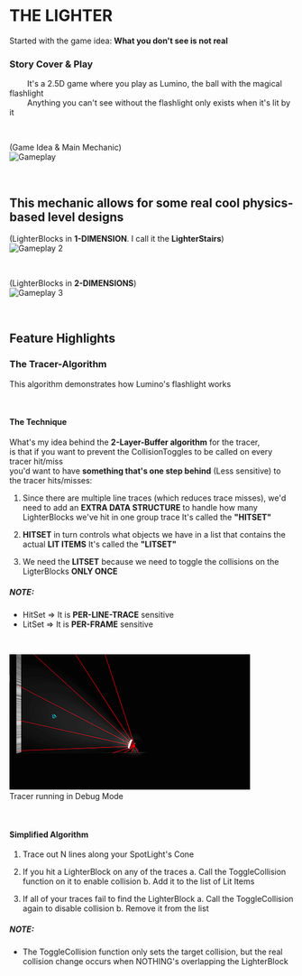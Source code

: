 # THE LIGHTER
Started with the game idea: <b>What you don't see is not real</b>


### Story Cover & Play
&nbsp; &nbsp; &nbsp; &nbsp; It's a 2.5D game where you play as Lumino, the ball with the magical flashlight </br>
&nbsp; &nbsp; &nbsp; &nbsp; Anything you can't see without the flashlight only exists when it's lit by it

</br>

(Game Idea & Main Mechanic)</br>
![Gameplay](WarpTesting.gif)


</br>

## This mechanic allows for some <b>real cool physics-based level designs</b>

(LighterBlocks in <b>1-DIMENSION</b>. I call it the <b>LighterStairs</b>)</br>
![Gameplay 2](StairsTesting.gif)

</br>

(LighterBlocks in <b>2-DIMENSIONS</b>)</br>
![Gameplay 3](RiseToSurface.gif)


</br>


## Feature Highlights
### The Tracer-Algorithm
This algorithm demonstrates how Lumino's flashlight works

</br>

#### The Technique
What's my idea behind the <b>2-Layer-Buffer algorithm</b> for the tracer, </br>
is that if you want to prevent the CollisionToggles to be called on every tracer hit/miss </br>
you'd want to have <b>something that's one step behind</b> (Less sensitive) to the tracer hits/misses: </br>

1. Since there are multiple line traces (which reduces trace misses), we'd need to add an 
 	 <b>EXTRA DATA STRUCTURE</b> to handle how many LighterBlocks we've hit in one group trace
	 It's called the <b>"HITSET"</b>

2. <b>HITSET</b> in turn controls what objects we have in a list that contains the actual <b>LIT ITEMS</b>
	 It's called the <b>"LITSET"</b>

3. We need the <b>LITSET</b> because we need to toggle the collisions on the LigterBlocks <b>ONLY ONCE</b>
 
##### NOTE: 
* HitSet => It is <b>PER-LINE-TRACE</b> sensitive
* LitSet => It is <b>PER-FRAME</b> sensitive

</br>

![Tracer](TracerTesting.gif) </br>
Tracer running in Debug Mode

</br>

#### Simplified Algorithm
1. Trace out N lines along your SpotLight's Cone

2. If you hit a LighterBlock on any of the traces
		a. Call the ToggleCollision function on it to enable collision
		b. Add it to the list of Lit Items

3. If all of your traces fail to find the LighterBlock
		a. Call the ToggleCollision again to disable collision
		b. Remove it from the list


##### NOTE:
* The ToggleCollision function only sets the target collision, but the real collision change occurs when NOTHING's overlapping the LighterBlock
